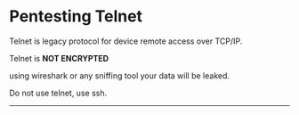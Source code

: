 # Pentesting Telnet

Telnet is legacy protocol for device remote access over TCP/IP.

Telnet is **NOT ENCRYPTED**

using wireshark or any sniffing tool your data will be leaked.

Do not use telnet, use ssh.

---
